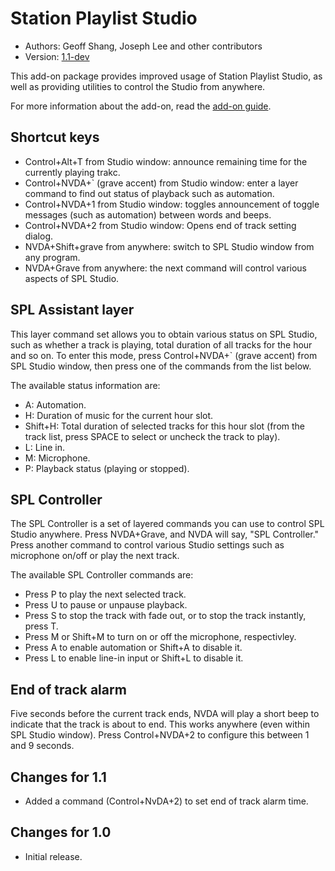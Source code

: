# Station Playlist Studio #

* Authors: Geoff Shang, Joseph Lee and other contributors
* Version: [1.1-dev][1]

This add-on package provides improved usage of Station Playlist Studio, as well as providing utilities to control the Studio from anywhere.

For more information about the add-on, read the [add-on guide][2].

## Shortcut keys ##

* Control+Alt+T from Studio window: announce remaining time for the currently playing trakc.
* Control+NVDA+` (grave accent) from Studio window: enter a layer command to find out status of playback such as automation.
* Control+NVDA+1 from Studio window: toggles announcement of toggle messages (such as automation) between words and beeps.
* Control+NVDA+2 from Studio window: Opens end of track setting dialog.
* NVDA+Shift+grave from anywhere: switch to SPL Studio window from any program.
* NVDA+Grave from anywhere: the next command will control various aspects of SPL Studio.

## SPL Assistant layer

This layer command set allows you to obtain various status on SPL Studio, such as whether a track is playing, total duration of all tracks for the hour and so on. To enter this mode, press Control+NVDA+` (grave accent) from SPL Studio window, then press one of the commands from the list below.

The available status information are:

* A: Automation.
* H: Duration of music for the current hour slot.
* Shift+H: Total duration of selected tracks for this hour slot (from the track list, press SPACE to select or uncheck the track to play).
* L: Line in.
* M: Microphone.
* P: Playback status (playing or stopped).

## SPL Controller ##

The SPL Controller is a set of layered commands you can use to control SPL Studio anywhere. Press NVDA+Grave, and NVDA will say, "SPL Controller." Press another command to control various Studio settings such as microphone on/off or play the next track.

The available SPL Controller commands are:

* Press P to play the next selected track.
* Press U to pause or unpause playback.
* Press S to stop the track with fade out, or to stop the track instantly, press T.
* Press M or Shift+M to turn on or off the microphone, respectivley.
* Press A to enable automation or Shift+A to disable it.
* Press L to enable line-in input or Shift+L to disable it.

## End of track alarm ##

Five seconds before the current track ends, NVDA will play a short beep to indicate that the track is about to end. This works anywhere (even within SPL Studio window). Press Control+NVDA+2 to configure this between 1 and 9 seconds.

## Changes for 1.1

* Added a command (Control+NvDA+2) to set end of track alarm time.

## Changes for 1.0

* Initial release.

[1]: http://addons.nvda-project.org/files/get.php?file=spl-dev
[2]: https://bitbucket.org/nvdaaddonteam/stationplaylist/wiki/SPLAddonGuide